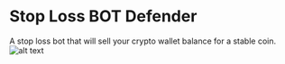 # Stop Loss BOT Defender
A stop loss bot that will sell your crypto wallet balance for a stable coin.
![alt text](https://wiki.teamfortress.com/w/images/0/0e/RobotArmy.png)
